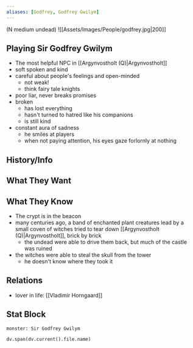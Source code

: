 ```yaml
---
aliases: [Godfrey, Godfrey Gwilym]
---
```

(N medium undead)
![[Assets/Images/People/godfrey.jpg|200]]
## Playing Sir Godfrey Gwilym
- The most helpful NPC in [[Argynvostholt (Q)|Argynvostholt]]
- soft spoken and kind
- careful about people's feelings and open-minded
	- not weak!
	- think fairy tale knights
- poor liar, never breaks promises
- broken
	- has lost everything
	- hasn't turned to hatred like his companions
	- is still kind
- constant aura of sadness
	- he smiles at players
	- when not paying attention, his eyes gaze forlornly at nothing

## History/Info

## What They Want

## What They Know
- The crypt is in the beacon
- many centuries ago, a band of enchanted plant creatures lead by a small coven of witches tried to tear down [[Argynvostholt (Q)|Argynvostholt]], brick by brick
	- the undead were able to drive them back, but much of the castle was ruined
- the witches were able to steal the skull from the tower
	- he doesn't know where they took it

## Relations
- lover in life: [[Vladimir Horngaard]]

## Stat Block

```statblock
monster: Sir Godfrey Gwilym
```

```dataviewjs
dv.span(dv.current().file.name)
```

